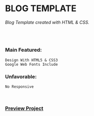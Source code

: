 # BLOG TEMPLATE
###### Blog Template created with HTML & CSS.

<br />

### Main Featured:
    Design With HTML5 & CSS3
    Google Web Fonts Include

### Unfavorable:
    No Responsive

<br/>

### [Preview Project](https://romanakhatun.github.io/blog-template/)
<br/>
